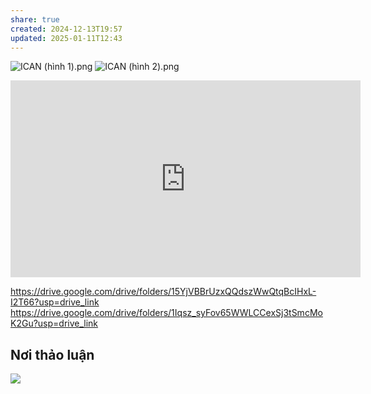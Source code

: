 ```yaml
---
share: true
created: 2024-12-13T19:57
updated: 2025-01-11T12:43
---
```

![ICAN (hình 1).png](../../assets/attachments/ICAN%20(h%C3%ACnh%201).png)
![ICAN (hình 2).png](../../assets/attachments/ICAN%20(h%C3%ACnh%202).png)

<iframe width="560" height="315" src="https://www.youtube.com/embed/watch?v=wU9btG-zcAo" title="YouTube video player" frameborder="0" allow="accelerometer; autoplay; clipboard-write; encrypted-media; gyroscope; picture-in-picture; web-share" referrerpolicy="strict-origin-when-cross-origin" allowfullscreen></iframe>

https://drive.google.com/drive/folders/15YjVBBrUzxQQdszWwQtqBcIHxL-I2T66?usp=drive_link
https://drive.google.com/drive/folders/1Iqsz_syFov65WWLCCexSj3tSmcMoK2Gu?usp=drive_link

## Nơi thảo luận
![](https://i.imgur.com/IQ3jN7M.png)
